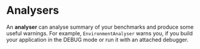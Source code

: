 # Analysers

An **analyser** can analyse summary of your benchmarks and produce some useful warnings. For example, `EnvironmentAnalyser` warns you, 
if you build your application in the DEBUG mode or run it with an attached debugger.
